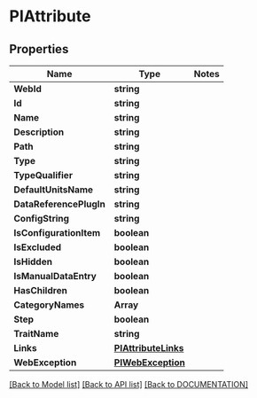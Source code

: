 # PIAttribute

## Properties
Name | Type | Notes
------------ | ------------- | -------------
**WebId** | **string**
**Id** | **string**
**Name** | **string**
**Description** | **string**
**Path** | **string**
**Type** | **string**
**TypeQualifier** | **string**
**DefaultUnitsName** | **string**
**DataReferencePlugIn** | **string**
**ConfigString** | **string**
**IsConfigurationItem** | **boolean**
**IsExcluded** | **boolean**
**IsHidden** | **boolean**
**IsManualDataEntry** | **boolean**
**HasChildren** | **boolean**
**CategoryNames** | **Array<string>**
**Step** | **boolean**
**TraitName** | **string**
**Links** | **[**PIAttributeLinks**](../models/PIAttributeLinks.md)**
**WebException** | **[**PIWebException**](../models/PIWebException.md)**

[[Back to Model list]](../../DOCUMENTATION.md#documentation-for-models) [[Back to API list]](../../DOCUMENTATION.md#documentation-for-api-endpoints) [[Back to DOCUMENTATION]](../../DOCUMENTATION.md)
